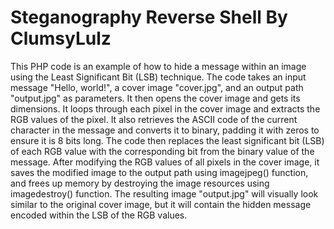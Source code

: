 # Steganography Reverse Shell By ClumsyLulz
This PHP code is an example of how to hide a message within an image using the Least Significant Bit (LSB) technique. The code takes an input message "Hello, world!", a cover image "cover.jpg", and an output path "output.jpg" as parameters. It then opens the cover image and gets its dimensions. It loops through each pixel in the cover image and extracts the RGB values of the pixel. It also retrieves the ASCII code of the current character in the message and converts it to binary, padding it with zeros to ensure it is 8 bits long. The code then replaces the least significant bit (LSB) of each RGB value with the corresponding bit from the binary value of the message. After modifying the RGB values of all pixels in the cover image, it saves the modified image to the output path using imagejpeg() function, and frees up memory by destroying the image resources using imagedestroy() function. The resulting image "output.jpg" will visually look similar to the original cover image, but it will contain the hidden message encoded within the LSB of the RGB values.
